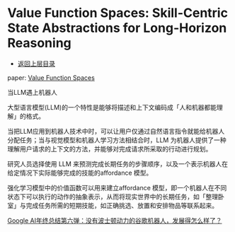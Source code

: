# Value Function Spaces: Skill-Centric State Abstractions for Long-Horizon Reasoning

* [返回上层目录](../llm-based-planning.md)



paper: [Value Function Spaces](https://arxiv.org/abs/2111.03189)



当LLM遇上机器人

大型语言模型(LLM)的一个特性是能够将描述和上下文编码成「人和机器都能理解」的格式。

当把LLM应用到机器人技术中时，可以让用户仅通过自然语言指令就能给机器人分配任务；当与视觉模型和机器人学习方法相结合时，LLM 为机器人提供了一种理解用户请求的上下文的方法，并能够对完成请求所采取的行动进行规划。

研究人员选择使用 LLM 来预测完成长期任务的步骤顺序，以及一个表示机器人在给定情况下实际能够完成的技能的affordance 模型。

强化学习模型中的价值函数可以用来建立affordance 模型，即一个机器人在不同状态下可以执行的动作的抽象表示，从而将现实世界中的长期任务，如「整理卧室」与完成任务所需的短期技能，如正确挑选、放置和安排物品等联系起来。

[Google AI年终总结第六弹：没有波士顿动力的谷歌机器人，发展得怎么样了？](https://mp.weixin.qq.com/s/JRCQP2S3CbLtUaq8MkP4pQ)